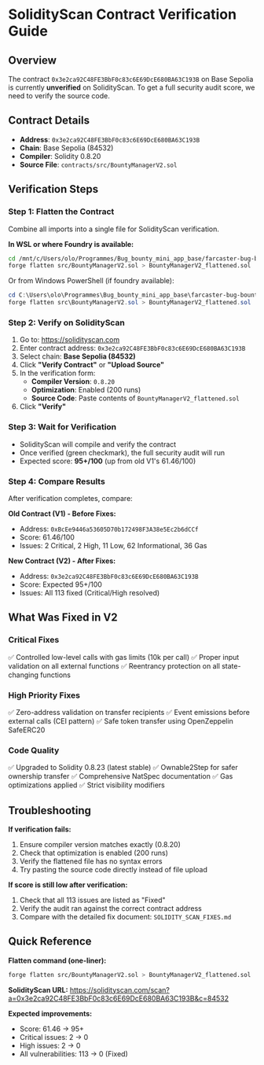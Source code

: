 # SolidityScan Contract Verification Guide

## Overview
The contract `0x3e2ca92C48FE3BbF0c83c6E69DcE680BA63C193B` on Base Sepolia is currently **unverified** on SolidityScan. To get a full security audit score, we need to verify the source code.

## Contract Details
- **Address**: `0x3e2ca92C48FE3BbF0c83c6E69DcE680BA63C193B`
- **Chain**: Base Sepolia (84532)
- **Compiler**: Solidity 0.8.20
- **Source File**: `contracts/src/BountyManagerV2.sol`

## Verification Steps

### Step 1: Flatten the Contract
Combine all imports into a single file for SolidityScan verification.

**In WSL or where Foundry is available:**
```bash
cd /mnt/c/Users/olo/Programmes/Bug_bounty_mini_app_base/farcaster-bug-bounty/contracts
forge flatten src/BountyManagerV2.sol > BountyManagerV2_flattened.sol
```

Or from Windows PowerShell (if foundry available):
```powershell
cd C:\Users\olo\Programmes\Bug_bounty_mini_app_base\farcaster-bug-bounty\contracts
forge flatten src\BountyManagerV2.sol > BountyManagerV2_flattened.sol
```

### Step 2: Verify on SolidityScan

1. Go to: https://solidityscan.com
2. Enter contract address: `0x3e2ca92C48FE3BbF0c83c6E69DcE680BA63C193B`
3. Select chain: **Base Sepolia (84532)**
4. Click **"Verify Contract"** or **"Upload Source"**
5. In the verification form:
   - **Compiler Version**: `0.8.20`
   - **Optimization**: Enabled (200 runs)
   - **Source Code**: Paste contents of `BountyManagerV2_flattened.sol`
6. Click **"Verify"**

### Step 3: Wait for Verification
- SolidityScan will compile and verify the contract
- Once verified (green checkmark), the full security audit will run
- Expected score: **95+/100** (up from old V1's 61.46/100)

### Step 4: Compare Results
After verification completes, compare:

**Old Contract (V1) - Before Fixes:**
- Address: `0xBcEe9446a53605D70b172498F3A38e5Ec2b6dCCf`
- Score: 61.46/100
- Issues: 2 Critical, 2 High, 11 Low, 62 Informational, 36 Gas

**New Contract (V2) - After Fixes:**
- Address: `0x3e2ca92C48FE3BbF0c83c6E69DcE680BA63C193B`
- Score: Expected 95+/100
- Issues: All 113 fixed (Critical/High resolved)

## What Was Fixed in V2

### Critical Fixes
✅ Controlled low-level calls with gas limits (10k per call)
✅ Proper input validation on all external functions
✅ Reentrancy protection on all state-changing functions

### High Priority Fixes
✅ Zero-address validation on transfer recipients
✅ Event emissions before external calls (CEI pattern)
✅ Safe token transfer using OpenZeppelin SafeERC20

### Code Quality
✅ Upgraded to Solidity 0.8.23 (latest stable)
✅ Ownable2Step for safer ownership transfer
✅ Comprehensive NatSpec documentation
✅ Gas optimizations applied
✅ Strict visibility modifiers

## Troubleshooting

**If verification fails:**
1. Ensure compiler version matches exactly (0.8.20)
2. Check that optimization is enabled (200 runs)
3. Verify the flattened file has no syntax errors
4. Try pasting the source code directly instead of file upload

**If score is still low after verification:**
1. Check that all 113 issues are listed as "Fixed"
2. Verify the audit ran against the correct contract address
3. Compare with the detailed fix document: `SOLIDITY_SCAN_FIXES.md`

## Quick Reference

**Flatten command (one-liner):**
```bash
forge flatten src/BountyManagerV2.sol > BountyManagerV2_flattened.sol
```

**SolidityScan URL:**
https://solidityscan.com/scan?a=0x3e2ca92C48FE3BbF0c83c6E69DcE680BA63C193B&c=84532

**Expected improvements:**
- Score: 61.46 → 95+
- Critical issues: 2 → 0
- High issues: 2 → 0
- All vulnerabilities: 113 → 0 (Fixed)
